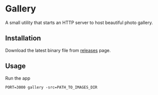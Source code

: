 # Gallery

A small utility that starts an HTTP server to host beautiful photo gallery.

## Installation

Download the latest binary file from [releases](https://github.com/blan4/gallery/releases) page.

## Usage

Run the app

```
PORT=3000 gallery -src=PATH_TO_IMAGES_DIR
```
